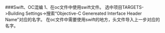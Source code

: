 ###Swift、OC混编
    1、在oc文件中使用swift文件。
    选中项目TARGETS->Building Settings->搜索“Objective-C Genereated Interface Header Name”对应的名字。
    在oc文件中需要使用swift的地方，头文件导入上一步对应的名字。